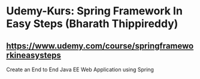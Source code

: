 # Udemy-Kurs: Spring Framework In Easy Steps (Bharath Thippireddy)
## https://www.udemy.com/course/springframeworkineasysteps

Create an End to End Java EE Web Application using Spring